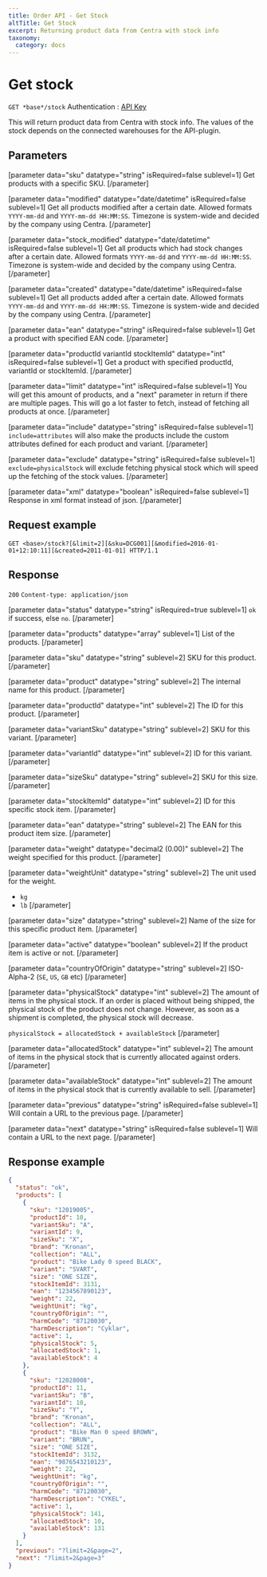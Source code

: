 ```yaml
---
title: Order API - Get Stock
altTitle: Get Stock
excerpt: Returning product data from Centra with stock info
taxonomy:
  category: docs
---
```


<!--
```eval_rst
.. _order-api-get-stock:
```
-->

# Get stock

`GET *base*/stock`
Authentication : [API Key](/api-references/api-intro#authentication)

This will return product data from Centra with stock info. The values of the stock depends on the connected warehouses for the API-plugin.

## Parameters

[parameter data="sku" datatype="string" isRequired=false sublevel=1]
Get products with a specific SKU.
[/parameter]

[parameter data="modified" datatype="date/datetime" isRequired=false sublevel=1]
Get all products modified after a certain date. Allowed formats ``YYYY-mm-dd`` and ``YYYY-mm-dd HH:MM:SS``. Timezone is system-wide and decided by the company using Centra.
[/parameter]

[parameter data="stock_modified" datatype="date/datetime" isRequired=false sublevel=1]
Get all products which had stock changes after a certain date. Allowed formats ``YYYY-mm-dd`` and ``YYYY-mm-dd HH:MM:SS``. Timezone is system-wide and decided by the company using Centra.
[/parameter]

[parameter data="created" datatype="date/datetime" isRequired=false sublevel=1]
Get all products added after a certain date. Allowed formats ``YYYY-mm-dd`` and ``YYYY-mm-dd HH:MM:SS``. Timezone is system-wide and decided by the company using Centra.
[/parameter]

[parameter data="ean" datatype="string" isRequired=false sublevel=1]
Get a product with specified EAN code.
[/parameter]

[parameter data="productId variantId stockItemId" datatype="int" isRequired=false sublevel=1]
Get a product with specified productId, variantId or stockItemId.
[/parameter]

[parameter data="limit" datatype="int" isRequired=false sublevel=1]
You will get this amount of products, and a "next" parameter in return if there are multiple pages. This will go a lot faster to fetch, instead of fetching all products at once.
[/parameter]

[parameter data="include" datatype="string" isRequired=false sublevel=1]
``include=attributes`` will also make the products include the custom attributes defined for each product and variant.
[/parameter]

[parameter data="exclude" datatype="string" isRequired=false sublevel=1]
``exclude=physicalStock`` will exclude fetching physical stock which will speed up the fetching of the stock values.
[/parameter]

[parameter data="xml" datatype="boolean" isRequired=false sublevel=1]
Response in xml format instead of json.
[/parameter]

## Request example

`GET <base>/stock?[&limit=2][&sku=DCG001][&modified=2016-01-01+12:10:11][&created=2011-01-01] HTTP/1.1`

<!--
```eval_rst
.. _order-api-get-stock-response:
```
-->

## Response

`200` `Content-type: application/json`

[parameter data="status" datatype="string" isRequired=true sublevel=1]
``ok`` if success, else ``no``.
[/parameter]

[parameter data="products" datatype="array" sublevel=1]
List of the products.
[/parameter]

[parameter data="sku" datatype="string" sublevel=2]
SKU for this product.
[/parameter]

[parameter data="product" datatype="string" sublevel=2]
The internal name for this product.
[/parameter]

[parameter data="productId" datatype="int" sublevel=2]
The ID for this product.
[/parameter]

[parameter data="variantSku" datatype="string" sublevel=2]
SKU for this variant.
[/parameter]

[parameter data="variantId" datatype="int" sublevel=2]
ID for this variant.
[/parameter]

[parameter data="sizeSku" datatype="string" sublevel=2]
SKU for this size.
[/parameter]

[parameter data="stockItemId" datatype="int" sublevel=2]
ID for this specific stock item.
[/parameter]

[parameter data="ean" datatype="string" sublevel=2]
The EAN for this product item size.
[/parameter]

[parameter data="weight" datatype="decimal2 (0.00)" sublevel=2]
The weight specified for this product.
[/parameter]

[parameter data="weightUnit" datatype="string" sublevel=2]
The unit used for the weight.
* ``kg``
* ``lb``
[/parameter]

[parameter data="size" datatype="string" sublevel=2]
Name of the size for this specific product item.
[/parameter]

[parameter data="active" datatype="boolean" sublevel=2]
If the product item is active or not.
[/parameter]

[parameter data="countryOfOrigin" datatype="string" sublevel=2]
ISO-Alpha-2 (``SE``, ``US``, ``GB`` etc)
[/parameter]

[parameter data="physicalStock" datatype="int" sublevel=2]
The amount of items in the physical stock. If an order is placed without being shipped, the physical stock of the product does not change. However, as soon as a shipment is completed, the physical stock will decrease.

``physicalStock = allocatedStock + availableStock``
[/parameter]

[parameter data="allocatedStock" datatype="int" sublevel=2]
The amount of items in the physical stock that is currently allocated against orders.
[/parameter]

[parameter data="availableStock" datatype="int" sublevel=2]
The amount of items in the physical stock that is currently available to sell.
[/parameter]

[parameter data="previous" datatype="string" isRequired=false sublevel=1]
Will contain a URL to the previous page.
[/parameter]

[parameter data="next" datatype="string" isRequired=false sublevel=1]
Will contain a URL to the next page.
[/parameter]

## Response example

```json
{
  "status": "ok",
  "products": [
    {
      "sku": "12019005",
      "productId": 10,
      "variantSku": "A",
      "variantId": 9,
      "sizeSku": "X",
      "brand": "Kronan",
      "collection": "ALL",
      "product": "Bike Lady 0 speed BLACK",
      "variant": "SVART",
      "size": "ONE SIZE",
      "stockItemId": 3131,
      "ean": "1234567890123",
      "weight": 22,
      "weightUnit": "kg",
      "countryOfOrigin": "",
      "harmCode": "87120030",
      "harmDescription": "Cyklar",
      "active": 1,
      "physicalStock": 5,
      "allocatedStock": 1,
      "availableStock": 4
    },
    {
      "sku": "12028008",
      "productId": 11,
      "variantSku": "B",
      "variantId": 10,
      "sizeSku": "Y",
      "brand": "Kronan",
      "collection": "ALL",
      "product": "Bike Man 0 speed BROWN",
      "variant": "BRUN",
      "size": "ONE SIZE",
      "stockItemId": 3132,
      "ean": "9876543210123",
      "weight": 22,
      "weightUnit": "kg",
      "countryOfOrigin": "",
      "harmCode": "87120030",
      "harmDescription": "CYKEL",
      "active": 1,
      "physicalStock": 141,
      "allocatedStock": 10,
      "availableStock": 131
    }
  ],
  "previous": "?limit=2&page=2",
  "next": "?limit=2&page=3"
}
```